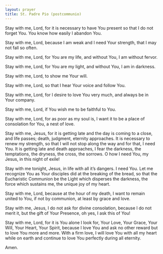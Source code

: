 ```yaml
---
layout: prayer
title: St. Padre Pio (postcommunio)
---
```

Stay with me, Lord, for it is necessary to have You present so that I do not forget You. You know how easily I abandon You.

Stay with me, Lord, because I am weak and I need Your strength, that I may not fall so often.

Stay with me, Lord, for You are my life, and without You, I am without fervor.

Stay with me, Lord, for You are my light, and without You, I am in darkness.

Stay with me, Lord, to show me Your will.

Stay with me, Lord, so that I hear Your voice and follow You.

Stay with me, Lord, for I desire to love You very much, and always be in Your company.

Stay with me, Lord, if You wish me to be faithful to You.

Stay with me, Lord, for as poor as my soul is, I want it to be a place of consolation for You, a nest of love.

Stay with me, Jesus, for it is getting late and the day is coming to a close, and life passes; death, judgment, eternity approaches. It is necessary to renew my strength, so that I will not stop along the way and for that, I need You. It is getting late and death approaches, I fear the darkness, the temptations, the dryness, the cross, the sorrows. O how I need You, my Jesus, in this night of exile!

Stay with me tonight, Jesus, in life with all it’s dangers. I need You. Let me recognize You as Your disciples did at the breaking of the bread, so that the Eucharistic Communion be the Light which disperses the darkness, the force which sustains me, the unique joy of my heart.

Stay with me, Lord, because at the hour of my death, I want to remain united to You, if not by communion, at least by grace and love.

Stay with me, Jesus, I do not ask for divine consolation, because I do not merit it, but the gift of Your Presence, oh yes, I ask this of You!

Stay with me, Lord, for it is You alone I look for, Your Love, Your Grace, Your Will, Your Heart, Your Spirit, because I love You and ask no other reward but to love You more and more. With a firm love, I will love You with all my heart while on earth and continue to love You perfectly during all eternity.

Amen. 